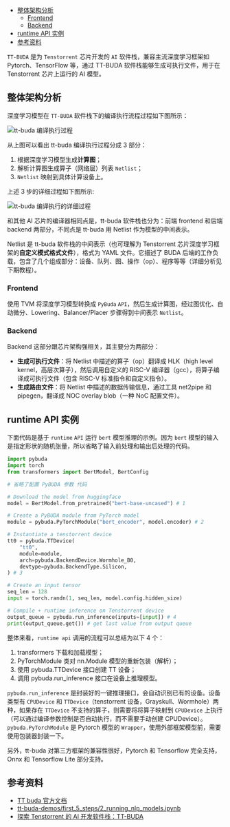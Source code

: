 - [整体架构分析](#整体架构分析)
  - [Frontend](#frontend)
  - [Backend](#backend)
- [runtime API 实例](#runtime-api-实例)
- [参考资料](#参考资料)

`TT-BUDA` 是为 `Tenstorrent` 芯片开发的 `AI` 软件栈，兼容主流深度学习框架如 Pytorch、TensorFlow 等，通过 TT-BUDA 软件栈能够生成可执行文件，用于在 Tenstorrent 芯片上运行的 AI 模型。

## 整体架构分析

深度学习模型在 `TT-BUDA` 软件栈下的编译执行流程过程如下图所示：

![tt-buda 编译执行过程](../../images/tt-buda/tt-buda-compile-exec.jpg)

从上图可以看出 tt-buda 编译执行过程分成 3 部分：

1. 根据深度学习模型生成**计算图**；
2. 解析计算图生成算子（网络层）列表 `Netlist`；
3. `Netlist` 映射到具体计算设备上。

上述 3 步的详细过程如下图所示:

![tt-buda 编译执行的详细过程](../../images/tt-buda/tt-buda-compile-exec-details.jpg)

和其他 AI 芯片的编译器相同点是，tt-buda 软件栈也分为：前端 frontend 和后端 backend 两部分，不同点是 tt-buda 用 Netlist 作为模型的中间表示。

Netlist 是 tt-buda 软件栈的中间表示（也可理解为 Tenstorrent 芯片深度学习框架的**自定义模式格式文件**），格式为 YAML 文件。它描述了 BUDA 后端的工作负载，包含了几个组成部分：设备、队列、图、操作（op）、程序等等（详细分析见下期教程）。

### Frontend

使用 TVM 将深度学习模型转换成 `PyBuda` `API`，然后生成计算图，经过图优化、自动微分、Lowering、Balancer/Placer 步骤得到中间表示 `Netlist`。

### Backend

Backend 这部分跟芯片架构强相关，其主要分为两部分：
- **生成可执行文件**：将 Netlist 中描述的算子（op）翻译成 HLK（high level kernel，高层次算子），然后调用自定义的 RISC-V 编译器（gcc），将算子编译成可执行文件（包含 RISC-V 标准指令和自定义指令）。
- **生成路由文件**：将 Netlist 中描述的数据传输信息，通过工具 net2pipe 和 pipegen，翻译成 NOC overlay blob（一种 NoC 配置文件）。

## runtime API 实例

下面代码是基于 `runtime` `API` 运行 `bert` 模型推理的示例。因为 `bert` 模型的输入是指定形状的随机张量，所以省略了输入前处理和输出后处理的代码。

```python
import pybuda
import torch
from transformers import BertModel, BertConfig

# 省略了配置 PyBUDA 参数 代码

# Download the model from huggingface
model = BertModel.from_pretrained("bert-base-uncased") # 1

# Create a PyBUDA module from PyTorch model
module = pybuda.PyTorchModule("bert_encoder", model.encoder) # 2

# Instantiate a tenstorrent device
tt0 = pybuda.TTDevice(
    "tt0",
    module=module,
    arch=pybuda.BackendDevice.Wormhole_B0,
    devtype=pybuda.BackendType.Silicon,
) # 3

# Create an input tensor
seq_len = 128
input = torch.randn(1, seq_len, model.config.hidden_size)

# Compile + runtime inference on Tenstorrent device
output_queue = pybuda.run_inference(inputs=[input]) # 4
print(output_queue.get()) # get last value from output queue
```

整体来看，`runtime api` 调用的流程可以总结为以下 4 个：
1. transformers 下载和加载模型；
2. PyTorchModule 类对 nn.Module 模型的重新包装（解析）；
3. 使用 pybuda.TTDevice 接口创建 TT 设备；
4. 调用 pybuda.run_inference 接口在设备上推理模型。

`pybuda.run_inference` 是封装好的一键推理接口，会自动识别已有的设备。设备类型有 `CPUDevice` 和 `TTDevice`（tenstorrent 设备，Grayskull、Wormhole）两种，如果存在 `TTDevice` 不支持的算子，则需要将将算子映射到 `CPUDevice` 上执行（可以通过编译参数控制是否自动执行，而不需要手动创建 CPUDevice）。`pybuda.PyTorchModule` 是 Pytorch 模型的 `Wrapper`，使用外部框架模型前，需要使用包装器封装一下。

另外，tt-buda 对第三方框架的兼容性很好，Pytorch 和 Tensorflow 完全支持，Onnx 和 Tensorflow Lite 部分支持。

## 参考资料

- [TT buda 官方文档](https://docs.tenstorrent.com/pybuda/latest/api.html#module-pybuda)
- [tt-buda-demos/first_5_steps/2_running_nlp_models.ipynb](https://github.com/tenstorrent/tt-buda-demos/blob/main/first_5_steps/2_running_nlp_models.ipynb)
- [探索 Tenstorrent 的 AI 开发软件栈：TT-BUDA](https://1nfinite.ai/t/tenstorrent-ai-tt-buda/102)
